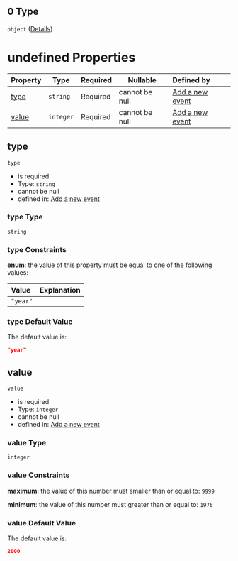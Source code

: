 ## 0 Type

`object` ([Details](add-event-anyof-scheduled-event-properties-conditions-items-anyof-0.md))

# undefined Properties

| Property        | Type      | Required | Nullable       | Defined by                                                                                                                                                                                |
| :-------------- | --------- | -------- | -------------- | :---------------------------------------------------------------------------------------------------------------------------------------------------------------------------------------- |
| [type](#type)   | `string`  | Required | cannot be null | [Add a new event](add-event-anyof-scheduled-event-properties-conditions-items-anyof-0-properties-type.md "add-event.json#/anyOf/1/properties/conditions/items/anyOf/0/properties/type")   |
| [value](#value) | `integer` | Required | cannot be null | [Add a new event](add-event-anyof-scheduled-event-properties-conditions-items-anyof-0-properties-value.md "add-event.json#/anyOf/1/properties/conditions/items/anyOf/0/properties/value") |

## type




`type`

-   is required
-   Type: `string`
-   cannot be null
-   defined in: [Add a new event](add-event-anyof-scheduled-event-properties-conditions-items-anyof-0-properties-type.md "add-event.json#/anyOf/1/properties/conditions/items/anyOf/0/properties/type")

### type Type

`string`

### type Constraints

**enum**: the value of this property must be equal to one of the following values:

| Value    | Explanation |
| :------- | ----------- |
| `"year"` |             |

### type Default Value

The default value is:

```json
"year"
```

## value




`value`

-   is required
-   Type: `integer`
-   cannot be null
-   defined in: [Add a new event](add-event-anyof-scheduled-event-properties-conditions-items-anyof-0-properties-value.md "add-event.json#/anyOf/1/properties/conditions/items/anyOf/0/properties/value")

### value Type

`integer`

### value Constraints

**maximum**: the value of this number must smaller than or equal to: `9999`

**minimum**: the value of this number must greater than or equal to: `1976`

### value Default Value

The default value is:

```json
2000
```
